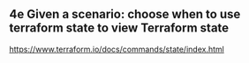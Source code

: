 ## 4e Given a scenario: choose when to use terraform state to view Terraform state

https://www.terraform.io/docs/commands/state/index.html